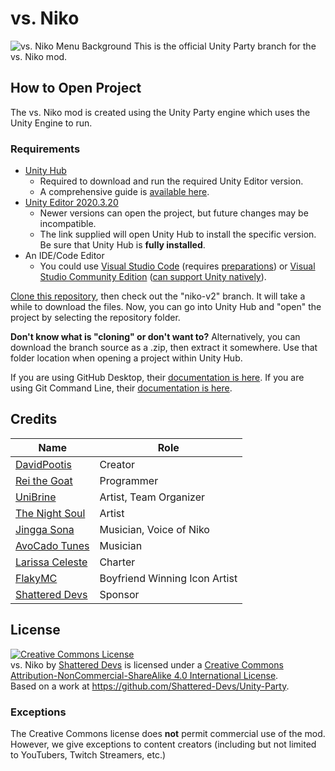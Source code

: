 # vs. Niko
![vs. Niko Menu Background](https://i.ibb.co/v4LsT9d/menuBG.png)
This is the official Unity Party branch for the vs. Niko mod.
## How to Open Project
The vs. Niko mod is created using the Unity Party engine which uses the Unity Engine to run.
### Requirements
 - [Unity Hub](https://unity.com/download)
	 - Required to download and run the required Unity Editor version.
	 - A comprehensive guide is [available here](https://docs.unity3d.com/Manual/GettingStartedInstallingHub.html).
 - [Unity Editor 2020.3.20](unityhub://2020.3.20f1/41c4e627c95f)
	 - Newer versions can open the project, but future changes may be incompatible.
	 - The link supplied will open Unity Hub to install the specific version. Be sure that Unity Hub is **fully installed**.
 - An IDE/Code Editor
	 - You could use [Visual Studio Code](https://code.visualstudio.com/Download) (requires [preparations](https://code.visualstudio.com/docs/other/unity)) or [Visual Studio Community Edition](https://visualstudio.microsoft.com/dow) ([can support Unity natively](https://visualstudio.microsoft.com/vs/unity-tools)).

[Clone this repository](https://docs.github.com/en/repositories/creating-and-managing-repositories/cloning-a-repository), then check out the "niko-v2" branch. It will take a while to download the files. Now, you can go into Unity Hub and "open" the project by selecting the repository folder.

**Don't know what is "cloning" or don't want to?** Alternatively, you can download the branch source as a .zip, then extract it somewhere. Use that folder location when opening a project within Unity Hub.

If you are using GitHub Desktop, their [documentation is here](https://docs.github.com/en/desktop).
If you are using Git Command Line, their [documentation is here](https://git-scm.com/docs/user-manual.html).

## Credits
|Name|Role|
|--|--|
| [DavidPootis](https://www.youtube.com/c/DavidPootis) | Creator |
| [Rei the Goat](https://www.youtube.com/c/ReitheGoat) | Programmer |
| [UniBrine](https://gamejolt.com/@UniBrine) | Artist, Team Organizer |
| [The Night Soul](https://twitter.com/TheNightSoul1) | Artist |
| [Jingga Sona](https://www.youtube.com/channel/UC2O_SZLzk519tJTq1StSInQ) | Musician, Voice of Niko |
| [AvoCado Tunes](https://www.youtube.com/channel/UCcHrINuHiNhZ8D2WU_Vin_w) | Musician |
| [Larissa Celeste](https://www.youtube.com/channel/UCVjLssNKoZH9sd2Iv0jzNag) | Charter |
| [FlakyMC](https://www.youtube.com/channel/UCMRuV-VNl0My9PYqkLCfRCg) | Boyfriend Winning Icon Artist |
| [Shattered Devs](https://gamejolt.com/@ShatteredDevs) | Sponsor |

## License
<a rel="license" href="http://creativecommons.org/licenses/by-nc-sa/4.0/"><img alt="Creative Commons License" style="border-width:0" src="https://i.creativecommons.org/l/by-nc-sa/4.0/88x31.png" /></a><br /><span xmlns:dct="http://purl.org/dc/terms/" property="dct:title">vs. Niko</span> by <a xmlns:cc="http://creativecommons.org/ns#" href="https://github.com/Shattered-Devs/" property="cc:attributionName" rel="cc:attributionURL">Shattered Devs</a> is licensed under a <a rel="license" href="http://creativecommons.org/licenses/by-nc-sa/4.0/">Creative Commons Attribution-NonCommercial-ShareAlike 4.0 International License</a>.<br />Based on a work at <a xmlns:dct="http://purl.org/dc/terms/" href="https://github.com/Shattered-Devs/Unity-Party" rel="dct:source">https://github.com/Shattered-Devs/Unity-Party</a>.
### Exceptions
The Creative Commons license does **not** permit commercial use of the mod. However, we give exceptions to content creators (including but not limited to YouTubers, Twitch Streamers, etc.) 

